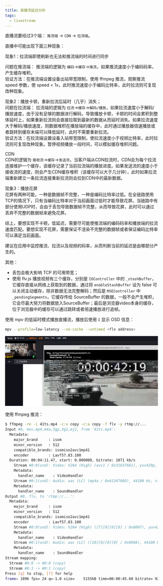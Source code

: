```yaml
---
title: 直播流延迟分析
tags:
  - livestream
---
```


直播流要经过3个端： `推流端` -> `CDN` -> `拉流端`。

直播中可能出现下面三种现象：

现象1：拉流端即使刷新也无法和推流端的时间进行同步  

问题在推流端： 推流端的逻辑为 `编码`->`缓存`->`推流`，如果推流速度小于编码码率，产生缓存堆积。  
验证方法：在推流端设置设备出站带宽限制，使用 ffmpeg 推流，观察推流 speed 参数，使 speed < 1x，此时推流速度小于编码比特率，此时拉流则可复现改种现象。

现象2：播放卡顿，重新拉流后延时（几乎）消失；  
问题在拉流端： 拉流端的逻辑为 `拉流`->`缓存`->`解码/播放`，如果拉流速度小于解码/播放速度，由于没有足够的数据进行解码，导致播放卡顿，卡顿的时间会累积到整体延时上，如果重新拉流则会直接拉取到最新的数据从而延时消失。如果拉流速度大于解码/播放速度，则数据堆积在播放端的缓存中，此时通过播放器倍速播放或者跳转到缓存末端可以降低延时，此时不需要重新拉流。  
验证方法：在拉流端设置设备入站带宽限制，使拉流速度小于视频比特率，此时拉流则可复现改种现象。暂停视频播放一段时间，可以模拟缓存堆积问题。  

CDN  
CDN的逻辑为 `接收流`->`缓存`->`发送流`，当客户端从CDN拉流时，CDN会为每个拉流连接维护一个缓存，该缓存记录了当前拉流端的播放进度。如果发送流的速度小于接收流的速度，则会产生CDN缓存堆积（该缓存可以大于几分钟），此时如果拉流端重新建立一条拉流连接重新拉流则会拉到CDN中的最新数据。

现象3：播放花屏  
花屏有两种可能，一种是数据帧不完整，一种是编码比特率过低。在全链路使用TCP的情况下，只有当编码比特率对于当前画面过低时才能导致花屏。当链路中有部分使用UDP时，会由于丢包导致数据帧不完整，从而导致花屏，此时可以通过丢弃不完整的数据帧来避免花屏。

综上，要想实现不卡顿，低延迟，需要尽可能使推流端的编码码率和播放端的拉流速度匹配。要想实现不花屏，需要保证不渲染不完整的数据帧或者保证编码比特率可以满足当前画面。

建议在应用中监控推流、拉流以及视频的码率，从而判断当前的延迟是由哪部分产生的。

其他：

- 丢包会极大影响 TCP 的可用带宽；
- 使用 flv.js 播放视频有三个缓存，分别是 `IOController` 中的 `_stashBuffer`，它缓存直接从网络上获取到的数据，通过将 `enableStashBuffer` 设为 false 可以关闭主动缓存，除非数据无法完整解码；然后是 `MSEController` 中 `_pendingSegments`，它缓存传给 SourceBuffer 的数据，一般不会产生堆积，它会尽最大努力将数据放入SourceBuffer；最后是浏览器video本身的缓存，位于浏览器中的缓存可以通过跳转或者倍速播放进行追帧。

使用 mpv 的低延时模式播放直播流，播放后使用 `I` 显示 OSD 信息：

```sh
mpv --profile=low-latency --no-cache --untimed <flv address>
```

![mpv-delay](/data/mpv-delay.png)

使用 ffmpeg 推流：

```sh
$ ffmpeg -re -i 41ts.mp4 -c:v copy -c:a copy -f flv -y rtmp://...
Input #0, mov,mp4,m4a,3gp,3g2,mj2, from '41ts.mp4':
  Metadata:
    major_brand     : isom
    minor_version   : 512
    compatible_brands: isomiso2avc1mp41
    encoder         : Lavf57.83.100
  Duration: 00:04:11.47, start: 0.000000, bitrate: 1071 kb/s
    Stream #0:0(und): Video: h264 (High) (avc1 / 0x31637661), yuv420p, 856x480 [SAR 254:255 DAR 13589:7650], 935 kb/s, 23.98 fps, 23.98 tbr, 24k tbn, 47.95 tbc (default)
    Metadata:
      handler_name    : VideoHandler
    Stream #0:1(und): Audio: aac (LC) (mp4a / 0x6134706D), 44100 Hz, stereo, fltp, 131 kb/s (default)
    Metadata:
      handler_name    : SoundHandler
Output #0, flv, to 'rtmp://...':
  Metadata:
    major_brand     : isom
    minor_version   : 512
    compatible_brands: isomiso2avc1mp41
    encoder         : Lavf57.83.100
    Stream #0:0(und): Video: h264 (High) ([7][0][0][0] / 0x0007), yuv420p, 856x480 [SAR 254:255 DAR 13589:7650], q=2-31, 935 kb/s, 23.98 fps, 23.98 tbr, 1k tbn, 24k tbc (default)
    Metadata:
      handler_name    : VideoHandler
    Stream #0:1(und): Audio: aac (LC) ([10][0][0][0] / 0x000A), 44100 Hz, stereo, fltp, 131 kb/s (default)
    Metadata:
      handler_name    : SoundHandler
Stream mapping:
  Stream #0:0 -> #0:0 (copy)
  Stream #0:1 -> #0:1 (copy)
Press [q] to stop, [?] for help
frame= 1096 fps= 24 q=-1.0 size=    5155kB time=00:00:45.60 bitrate= 925.9kbits/s speed=   1x
```
